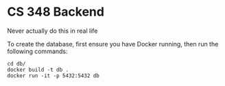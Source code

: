 CS 348 Backend
==============

Never actually do this in real life


To create the database, first ensure you have Docker running, then run the following commands:

```
cd db/
docker build -t db .
docker run -it -p 5432:5432 db
```
